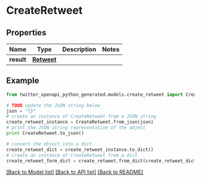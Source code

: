 # CreateRetweet


## Properties
Name | Type | Description | Notes
------------ | ------------- | ------------- | -------------
**result** | [**Retweet**](Retweet.md) |  | 

## Example

```python
from twitter_openapi_python_generated.models.create_retweet import CreateRetweet

# TODO update the JSON string below
json = "{}"
# create an instance of CreateRetweet from a JSON string
create_retweet_instance = CreateRetweet.from_json(json)
# print the JSON string representation of the object
print CreateRetweet.to_json()

# convert the object into a dict
create_retweet_dict = create_retweet_instance.to_dict()
# create an instance of CreateRetweet from a dict
create_retweet_form_dict = create_retweet.from_dict(create_retweet_dict)
```
[[Back to Model list]](../README.md#documentation-for-models) [[Back to API list]](../README.md#documentation-for-api-endpoints) [[Back to README]](../README.md)


